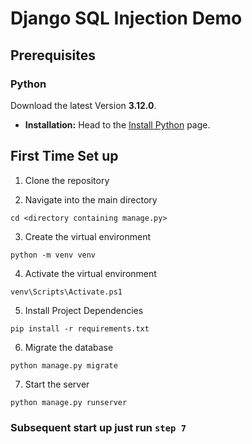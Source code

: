 # Django SQL Injection Demo

## Prerequisites
### Python

Download the latest Version **3.12.0**.

- **Installation:** Head to the [Install Python](https://www.python.org/downloads/) page.



## First Time Set up

1. Clone the repository

2. Navigate into the main directory
```shell
cd <directory containing manage.py>
```

3. Create the virtual environment
```shell
python -m venv venv
```  

4. Activate the virtual environment
```shell
venv\Scripts\Activate.ps1
```

5. Install Project Dependencies
```shell
pip install -r requirements.txt
```  

6. Migrate the database
```shell
python manage.py migrate
```

7. Start the server
```shell
python manage.py runserver
```
### Subsequent start up just run `step 7`
